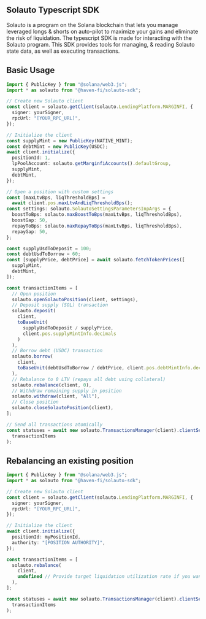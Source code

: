 ## Solauto Typescript SDK

Solauto is a program on the Solana blockchain that lets you manage leveraged longs & shorts on auto-pilot to maximize your gains and eliminate the risk of liquidation. The typescript SDK is made for interacting with the Solauto program. This SDK provides tools for managing, & reading Solauto state data, as well as executing transactions.

## Basic Usage

```typescript
import { PublicKey } from "@solana/web3.js";
import * as solauto from "@haven-fi/solauto-sdk";

// Create new Solauto client
const client = solauto.getClient(solauto.LendingPlatform.MARGINFI, {
  signer: yourSigner,
  rpcUrl: "[YOUR_RPC_URL]",
});

// Initialize the client
const supplyMint = new PublicKey(NATIVE_MINT);
const debtMint = new PublicKey(USDC);
await client.initialize({
  positionId: 1,
  lpPoolAccount: solauto.getMarginfiAccounts().defaultGroup,
  supplyMint,
  debtMint,
});

// Open a position with custom settings
const [maxLtvBps, liqThresholdBps] =
  await client.pos.maxLtvAndLiqThresholdBps();
const settings: solauto.SolautoSettingsParametersInpArgs = {
  boostToBps: solauto.maxBoostToBps(maxLtvBps, liqThresholdBps),
  boostGap: 50,
  repayToBps: solauto.maxRepayToBps(maxLtvBps, liqThresholdBps),
  repayGap: 50,
};

const supplyUsdToDeposit = 100;
const debtUsdToBorrow = 60;
const [supplyPrice, debtPrice] = await solauto.fetchTokenPrices([
  supplyMint,
  debtMint,
]);

const transactionItems = [
  // Open position
  solauto.openSolautoPosition(client, settings),
  // Deposit supply (SOL) transaction
  solauto.deposit(
    client,
    toBaseUnit(
      supplyUsdToDeposit / supplyPrice,
      client.pos.supplyMintInfo.decimals
    )
  ),
  // Borrow debt (USDC) transaction
  solauto.borrow(
    client,
    toBaseUnit(debtUsdToBorrow / debtPrice, client.pos.debtMintInfo.decimals)
  ),
  // Rebalance to 0 LTV (repays all debt using collateral)
  solauto.rebalance(client, 0),
  // Withdraw remaining supply in position
  solauto.withdraw(client, "All"),
  // Close position
  solauto.closeSolautoPosition(client),
];

// Send all transactions atomically
const statuses = await new solauto.TransactionsManager(client).clientSend(
  transactionItems
);
```

## Rebalancing an existing position

```typescript
import { PublicKey } from "@solana/web3.js";
import * as solauto from "@haven-fi/solauto-sdk";

// Create new Solauto client
const client = solauto.getClient(solauto.LendingPlatform.MARGINFI, {
  signer: yourSigner,
  rpcUrl: "[YOUR_RPC_URL]",
});

// Initialize the client
await client.initialize({
  positionId: myPositionId,
  authority: "[POSITION AUTHORITY]",
});

const transactionItems = [
  solauto.rebalance(
    client,
    undefined // Provide target liquidation utilization rate if you want a specific LTV, otherwise it will rebalance according to position's settings (default)
  ),
];

const statuses = await new solauto.TransactionsManager(client).clientSend(
  transactionItems
);
```
